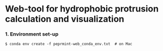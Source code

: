# Web-tool for hydrophobic protrusion calculation and visualization

### 1. Environment set-up
```
$ conda env create -f peprmint-web_conda_env.txt  # on Mac
```
